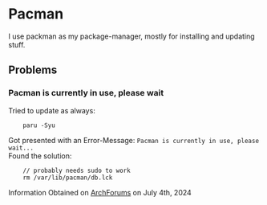 # Pacman
I use packman as my package-manager, mostly for installing and updating stuff.
## Problems
### Pacman is currently in use, please wait
Tried to update as always:
```shell
    paru -Syu
```
Got presented with an Error-Message: `Pacman is currently in use, please wait...`\
Found the solution:
```shell
    // probably needs sudo to work
    rm /var/lib/pacman/db.lck
```
Information Obtained on [ArchForums](https://bbs.archlinux.org/viewtopic.php?id=67729) on July 4th, 2024
